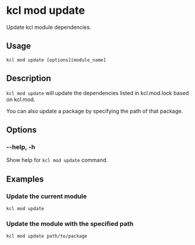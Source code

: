 # kcl mod update

Update kcl module dependencies.

## Usage

```shell
kcl mod update [options][module_name]
```

## Description

`kcl mod update` will update the dependencies listed in kcl.mod.lock based on kcl.mod.

You can also update a package by specifying the path of that package.

## Options

### --help, -h

Show help for `kcl mod update` command.

## Examples

### Update the current module

```shell
kcl mod update
```

### Update the module with the specified path

```shell
kcl mod update path/to/package
```
